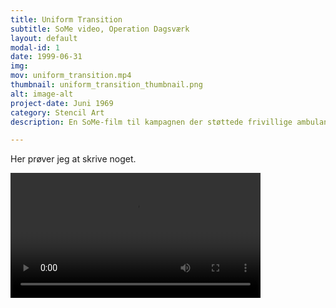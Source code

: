 ```yaml
---
title: Uniform Transition
subtitle: SoMe video, Operation Dagsværk
layout: default
modal-id: 1
date: 1999-06-31
img: 
mov: uniform_transition.mp4
thumbnail: uniform_transition_thumbnail.png
alt: image-alt
project-date: Juni 1969
category: Stencil Art
description: En SoMe-film til kampagnen der støttede frivillige ambulance-reddere i Libanon.

---
```


Her prøver jeg at skrive noget.

<video width="400" controls>
  <source src="uniform_transition.mp4" type="video/mp4">
  Something went wrong playing the video.
</video>


